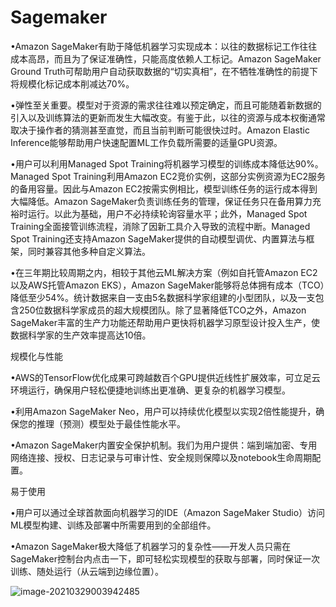 

# Sagemaker



•Amazon SageMaker有助于降低机器学习实现成本：以往的数据标记工作往往成本高昂，而且为了保证准确性，只能高度依赖人工标记。Amazon SageMaker Ground Truth可帮助用户自动获取数据的“切实真相”，在不牺牲准确性的前提下将规模化标记成本削减达70%。

•弹性至关重要。模型对于资源的需求往往难以预定确定，而且可能随着新数据的引入以及训练算法的更新而发生大幅改变。有鉴于此，以往的资源与成本权衡通常取决于操作者的猜测甚至直觉，而且当前判断可能很快过时。Amazon Elastic Inference能够帮助用户快速配置ML工作负载所需要的适量GPU资源。

•用户可以利用Managed Spot Training将机器学习模型的训练成本降低达90%。Managed Spot Training利用Amazon EC2竞价实例，这部分实例资源为EC2服务的备用容量。因此与Amazon EC2按需实例相比，模型训练任务的运行成本得到大幅降低。Amazon SageMaker负责训练任务的管理，保证任务只在备用算力充裕时运行。以此为基础，用户不必持续轮询容量水平；此外，Managed Spot Training全面接管训练流程，消除了因新工具介入导致的流程中断。Managed Spot Training还支持Amazon SageMaker提供的自动模型调优、内置算法与框架，同时兼容其他多种自定义算法。

•在三年期比较周期之内，相较于其他云ML解决方案（例如自托管Amazon EC2以及AWS托管Amazon EKS），Amazon SageMaker能够将总体拥有成本（TCO）降低至少54%。统计数据来自一支由5名数据科学家组建的小型团队，以及一支包含250位数据科学家成员的超大规模团队。除了显著降低TCO之外，Amazon SageMaker丰富的生产力功能还帮助用户更快将机器学习原型设计投入生产，使数据科学家的生产效率提高达10倍。



规模化与性能

•AWS的TensorFlow优化成果可跨越数百个GPU提供近线性扩展效率，可立足云环境运行，确保用户轻松便捷地训练出更准确、更复杂的机器学习模型。

•利用Amazon SageMaker Neo，用户可以持续优化模型以实现2倍性能提升，确保您的推理（预测）模型处于最佳性能水平。

•Amazon SageMaker内置安全保护机制。我们为用户提供：端到端加密、专用网络连接、授权、日志记录与可审计性、安全规则保障以及notebook生命周期配置。



易于使用

•用户可以通过全球首款面向机器学习的IDE（Amazon SageMaker Studio）访问ML模型构建、训练及部署中所需要用到的全部组件。

•Amazon SageMaker极大降低了机器学习的复杂性——开发人员只需在SageMaker控制台内点击一下，即可轻松实现模型的获取与部署，同时保证一次训练、随处运行（从云端到边缘位置）。





![image-20210329003942485](../2021AI-workshop/images/image-20210329003942485.png)